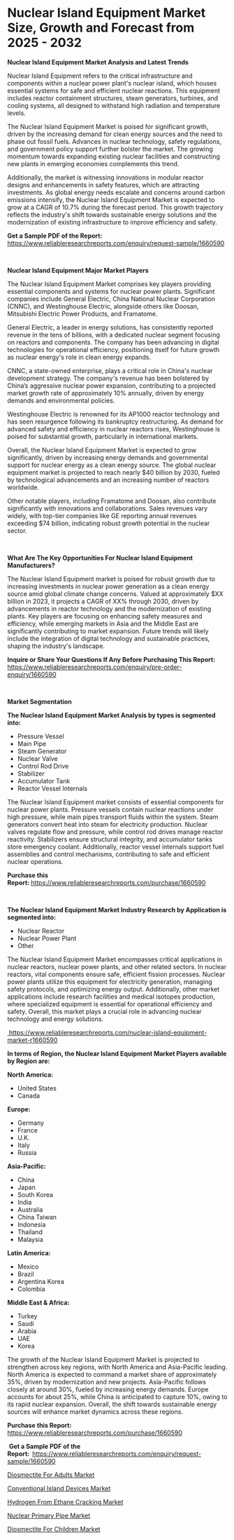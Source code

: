 <p><h1>Nuclear Island Equipment Market Size, Growth and Forecast from 2025 - 2032</h1></p><p><strong>Nuclear Island Equipment Market Analysis and Latest Trends</strong></p>
<p><p>Nuclear Island Equipment refers to the critical infrastructure and components within a nuclear power plant's nuclear island, which houses essential systems for safe and efficient nuclear reactions. This equipment includes reactor containment structures, steam generators, turbines, and cooling systems, all designed to withstand high radiation and temperature levels. </p><p>The Nuclear Island Equipment Market is poised for significant growth, driven by the increasing demand for clean energy sources and the need to phase out fossil fuels. Advances in nuclear technology, safety regulations, and government policy support further bolster the market. The growing momentum towards expanding existing nuclear facilities and constructing new plants in emerging economies complements this trend. </p><p>Additionally, the market is witnessing innovations in modular reactor designs and enhancements in safety features, which are attracting investments. As global energy needs escalate and concerns around carbon emissions intensify, the Nuclear Island Equipment Market is expected to grow at a CAGR of 10.7% during the forecast period. This growth trajectory reflects the industry's shift towards sustainable energy solutions and the modernization of existing infrastructure to improve efficiency and safety.</p></p>
<p><strong>Get a Sample PDF of the Report:&nbsp;</strong> <a href="https://www.reliableresearchreports.com/enquiry/request-sample/1660590?utm_campaign=8&utm_medium=2&utm_source=Github&utm_content=ia&utm_term=17012025&utm_id=nuclear-island-equipment">https://www.reliableresearchreports.com/enquiry/request-sample/1660590</a></p>
<p>&nbsp;</p>
<p><strong>Nuclear Island Equipment Major Market Players</strong></p>
<p><p>The Nuclear Island Equipment Market comprises key players providing essential components and systems for nuclear power plants. Significant companies include General Electric, China National Nuclear Corporation (CNNC), and Westinghouse Electric, alongside others like Doosan, Mitsubishi Electric Power Products, and Framatome. </p><p>General Electric, a leader in energy solutions, has consistently reported revenue in the tens of billions, with a dedicated nuclear segment focusing on reactors and components. The company has been advancing in digital technologies for operational efficiency, positioning itself for future growth as nuclear energy's role in clean energy expands.</p><p>CNNC, a state-owned enterprise, plays a critical role in China's nuclear development strategy. The company's revenue has been bolstered by China’s aggressive nuclear power expansion, contributing to a projected market growth rate of approximately 10% annually, driven by energy demands and environmental policies.</p><p>Westinghouse Electric is renowned for its AP1000 reactor technology and has seen resurgence following its bankruptcy restructuring. As demand for advanced safety and efficiency in nuclear reactors rises, Westinghouse is poised for substantial growth, particularly in international markets.</p><p>Overall, the Nuclear Island Equipment Market is expected to grow significantly, driven by increasing energy demands and governmental support for nuclear energy as a clean energy source. The global nuclear equipment market is projected to reach nearly $40 billion by 2030, fueled by technological advancements and an increasing number of reactors worldwide.</p><p>Other notable players, including Framatome and Doosan, also contribute significantly with innovations and collaborations. Sales revenues vary widely, with top-tier companies like GE reporting annual revenues exceeding $74 billion, indicating robust growth potential in the nuclear sector.</p></p>
<p>&nbsp;</p>
<p><strong>What Are The Key Opportunities For Nuclear Island Equipment Manufacturers?</strong></p>
<p><p>The Nuclear Island Equipment market is poised for robust growth due to increasing investments in nuclear power generation as a clean energy source amid global climate change concerns. Valued at approximately $XX billion in 2023, it projects a CAGR of XX% through 2030, driven by advancements in reactor technology and the modernization of existing plants. Key players are focusing on enhancing safety measures and efficiency, while emerging markets in Asia and the Middle East are significantly contributing to market expansion. Future trends will likely include the integration of digital technology and sustainable practices, shaping the industry's landscape.</p></p>
<p><strong>Inquire or Share Your Questions If Any Before Purchasing This Report:</strong> <a href="https://www.reliableresearchreports.com/enquiry/pre-order-enquiry/1660590?utm_campaign=8&utm_medium=2&utm_source=Github&utm_content=ia&utm_term=17012025&utm_id=nuclear-island-equipment">https://www.reliableresearchreports.com/enquiry/pre-order-enquiry/1660590</a></p>
<p>&nbsp;</p>
<p><strong>Market Segmentation</strong></p>
<p><strong>The Nuclear Island Equipment Market Analysis by types is segmented into:</strong></p>
<p><ul><li>Pressure Vessel</li><li>Main Pipe</li><li>Steam Generator</li><li>Nuclear Valve</li><li>Control Rod Drive</li><li>Stabilizer</li><li>Accumulator Tank</li><li>Reactor Vessel Internals</li></ul></p>
<p><p>The Nuclear Island Equipment market consists of essential components for nuclear power plants. Pressure vessels contain nuclear reactions under high pressure, while main pipes transport fluids within the system. Steam generators convert heat into steam for electricity production. Nuclear valves regulate flow and pressure, while control rod drives manage reactor reactivity. Stabilizers ensure structural integrity, and accumulator tanks store emergency coolant. Additionally, reactor vessel internals support fuel assemblies and control mechanisms, contributing to safe and efficient nuclear operations.</p></p>
<p><strong>Purchase this Report:&nbsp;</strong><a href="https://www.reliableresearchreports.com/purchase/1660590?utm_campaign=8&utm_medium=2&utm_source=Github&utm_content=ia&utm_term=17012025&utm_id=nuclear-island-equipment">https://www.reliableresearchreports.com/purchase/1660590</a></p>
<p>&nbsp;</p>
<p><strong>The Nuclear Island Equipment Market Industry Research by Application is segmented into:</strong></p>
<p><ul><li>Nuclear Reactor</li><li>Nuclear Power Plant</li><li>Other</li></ul></p>
<p><p>The Nuclear Island Equipment Market encompasses critical applications in nuclear reactors, nuclear power plants, and other related sectors. In nuclear reactors, vital components ensure safe, efficient fission processes. Nuclear power plants utilize this equipment for electricity generation, managing safety protocols, and optimizing energy output. Additionally, other market applications include research facilities and medical isotopes production, where specialized equipment is essential for operational efficiency and safety. Overall, this market plays a crucial role in advancing nuclear technology and energy solutions.</p></p>
<p><a href="https://www.reliableresearchreports.com/nuclear-island-equipment-market-r1660590?utm_campaign=8&utm_medium=2&utm_source=Github&utm_content=ia&utm_term=17012025&utm_id=nuclear-island-equipment">&nbsp;https://www.reliableresearchreports.com/nuclear-island-equipment-market-r1660590</a></p>
<p><strong>In terms of Region, the Nuclear Island Equipment Market Players available by Region are:</strong></p>
<p>
    <p> <strong> North America: </strong>
        <ul>
            <li>United States</li>
            <li>Canada</li>
        </ul>
        </p> 
    <p> <strong> Europe: </strong>
        <ul>
            <li>Germany</li>
            <li>France</li>
            <li>U.K.</li>
            <li>Italy</li>
            <li>Russia</li>
        </ul>
        </p> 
    <p> <strong> Asia-Pacific: </strong>
        <ul>
            <li>China</li>
            <li>Japan</li>
            <li>South Korea</li>
            <li>India</li>
            <li>Australia</li>
            <li>China Taiwan</li>
            <li>Indonesia</li>
            <li>Thailand</li>
            <li>Malaysia</li>
        </ul>
        </p> 
    <p> <strong> Latin America: </strong>
        <ul>
            <li>Mexico</li>
            <li>Brazil</li>
            <li>Argentina Korea</li>
            <li>Colombia</li>
        </ul>
        </p> 
    <p> <strong> Middle East & Africa: </strong>
        <ul>
            <li>Turkey</li>
            <li>Saudi</li>
            <li>Arabia</li>
            <li>UAE</li>
            <li>Korea</li>
        </ul>
    </p>
    </p>
<p><p>The growth of the Nuclear Island Equipment Market is projected to strengthen across key regions, with North America and Asia-Pacific leading. North America is expected to command a market share of approximately 35%, driven by modernization and new projects. Asia-Pacific follows closely at around 30%, fueled by increasing energy demands. Europe accounts for about 25%, while China is anticipated to capture 10%, owing to its rapid nuclear expansion. Overall, the shift towards sustainable energy sources will enhance market dynamics across these regions.</p></p>
<p><strong>Purchase this Report: </strong><a href="https://www.reliableresearchreports.com/purchase/1660590?utm_campaign=8&utm_medium=2&utm_source=Github&utm_content=ia&utm_term=17012025&utm_id=nuclear-island-equipment">https://www.reliableresearchreports.com/purchase/1660590</a></p>
<p>&nbsp;<strong>Get a Sample PDF of the Report:&nbsp;&nbsp;</strong><a href="https://www.reliableresearchreports.com/enquiry/request-sample/1660590?utm_campaign=8&utm_medium=2&utm_source=Github&utm_content=ia&utm_term=17012025&utm_id=nuclear-island-equipment">https://www.reliableresearchreports.com/enquiry/request-sample/1660590</a></p>
<p><strong></strong></p>
<p><p><a href="https://github.com/toldenargelia86/Market-Research-Report-List-1/blob/main/diosmectite-for-adults-market.md?utm_campaign=8&utm_medium=2&utm_source=Github&utm_content=ia&utm_term=17012025&utm_id=nuclear-island-equipment">Diosmectite For Adults Market</a></p><p><a href="https://github.com/comasnickie/Market-Research-Report-List-1/blob/main/conventional-island-devices-market.md?utm_campaign=8&utm_medium=2&utm_source=Github&utm_content=ia&utm_term=17012025&utm_id=nuclear-island-equipment">Conventional Island Devices Market</a></p><p><a href="https://github.com/wileonie19657/Market-Research-Report-List-1/blob/main/hydrogen-from-ethane-cracking-market.md?utm_campaign=8&utm_medium=2&utm_source=Github&utm_content=ia&utm_term=17012025&utm_id=nuclear-island-equipment">Hydrogen From Ethane Cracking Market</a></p><p><a href="https://github.com/mcfred89/Market-Research-Report-List-1/blob/main/nuclear-primary-pipe-market.md?utm_campaign=8&utm_medium=2&utm_source=Github&utm_content=ia&utm_term=17012025&utm_id=nuclear-island-equipment">Nuclear Primary Pipe Market</a></p><p><a href="https://github.com/bornergabrielle89/Market-Research-Report-List-1/blob/main/diosmectite-for-children-market.md?utm_campaign=8&utm_medium=2&utm_source=Github&utm_content=ia&utm_term=17012025&utm_id=nuclear-island-equipment">Diosmectite For Children Market</a></p></p>